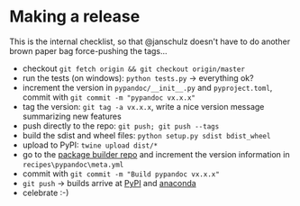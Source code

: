 ﻿# Making a release

This is the internal checklist, so that @janschulz doesn't have to do another brown paper bag force-pushing the tags...

- checkout `git fetch origin && git checkout origin/master`
- run the tests (on windows): `python tests.py` -> everything ok?
- increment the version in `pypandoc/__init__.py` and `pyproject.toml`, commit with `git commit -m "pypandoc vx.x.x"`
- tag the version: `git tag -a vx.x.x`, write a nice version message summarizing new features
- push directly to the repo: `git push; git push --tags`
- build the sdist and wheel files: `python setup.py sdist bdist_wheel`
- upload to PyPI: `twine upload dist/*`
- go to the [package builder repo](https://github.com/JanSchulz/package-builder) and increment the version information in `recipes\pypandoc\meta.yml`
- commit with `git commit -m "Build pypandoc vx.x.x"`
- `git push` -> builds arrive at [PyPI](https://pypi.python.org/pypi?:action=display&name=pypandoc) and [anaconda](https://anaconda.org/janschulz/pypandoc/files)
- celebrate :-)